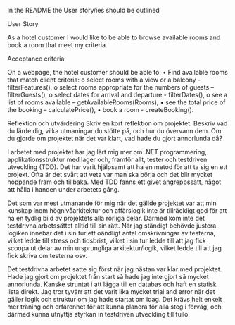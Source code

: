 ﻿In the README the User story/ies should be outlined

User Story

As a hotel customer I would like to be able to browse available rooms and book a room that meet my criteria.

Acceptance criteria 

On a webpage, the hotel customer should be able to:
•	Find available rooms that match client criteria:
  o	select rooms with a view or a balcony - filterFeatures(),
  o	select rooms appropriate for the numbers of guests – filterGuests(),
  o	select dates for arrival and departure - filterDates(),
  o	see a list of rooms available – getAvailableRooms(Rooms),
•	see the total price of the booking – calculatePrice(),
•	book a room - createBooking().


Reflektion och utvärdering 
Skriv en kort reflektion om projektet. Beskriv vad du lärde dig, vilka utmaningar du stötte på, och hur du övervann dem. Om du gjorde om projektet när det var klart, vad hade du gjort annorlunda då? 

I arbetet med projektet har jag lärt mig mer om .NET programmering, applikationsstruktur med lager och, framför allt, tester och testdriven utveckling (TDD). Det har varit hjälpsamt att ha en metod för att ta sig en ett projekt. Ofta är det svårt att veta var man ska börja och det blir mycket hoppande fram och tillbaka. Med TDD fanns ett givet angreppssätt, något att hålla i handen under arbetets gång.

Det som var mest utmanande för mig när det gällde projektet var att min kunskap inom högnivåarkitektur och affärslogik inte är tillräckligt god för att ha en tydlig bild av projektets alla rörliga delar. Därmed kom inte det testdrivna arbetssättet alltid till sin rätt. När jag ständigt behövde justera logiken innebar det i sin tur ett oändligt antal omskrivningar av testerna, vilket ledde till stress och tidsbrist, vilket i sin tur ledde till att jag fick scoopa ut delar av min ursprungliga arkitektur/logik, vilket ledde till att jag fick skriva om testerna osv.

Det testdrivna arbetet satte sig först när jag nästan var klar med projektet. Hade jag gjort om projektet från start så hade jag inte gjort så mycket annorlunda. Kanske struntat i att lägga till en databas och haft en statisk lista direkt. Jag tror tyvärr att det varit lika mycket trial and error när det gäller logik och struktur om jag hade startat om idag. Det krävs helt enkelt mer träning och erfarenhet för att kunna planera för alla steg i förväg, och därmed kunna utnyttja styrkan in testdriven utveckling till fullo.

